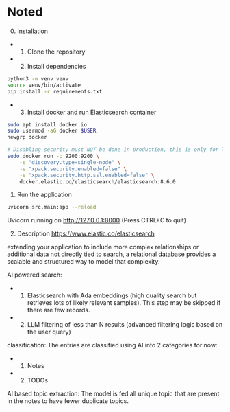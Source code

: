 # Noted

0. Installation

- 1. Clone the repository
- 2. Install dependencies
```bash
python3 -m venv venv
source venv/bin/activate
pip install -r requirements.txt 
```

- 3. Install docker and run Elasticsearch container
```bash
sudo apt install docker.io
sudo usermod -aG docker $USER
newgrp docker
```

```bash
# Disabling security must NOT be done in production, this is only for local development
sudo docker run -p 9200:9200 \
    -e "discovery.type=single-node" \
    -e "xpack.security.enabled=false" \
    -e "xpack.security.http.ssl.enabled=false" \
    docker.elastic.co/elasticsearch/elasticsearch:8.6.0
```

1. Run the application
```bash
uvicorn src.main:app --reload
```
Uvicorn running on http://127.0.0.1:8000 (Press CTRL+C to quit)


2. Description
https://www.elastic.co/elasticsearch

extending your application to include more complex relationships or additional data not directly tied to search, a relational database provides a scalable and structured way to model that complexity.


AI powered search:
- 1. Elasticsearch with Ada embeddings (high quality search but retrieves lots of likely relevant samples). 
This step may be skipped if there are few records.
- 2. LLM filtering of less than N results (advanced filtering logic based on the user query)


classification:
The entries are classified using AI into 2 categories for now:
- 1. Notes
- 2. TODOs

AI based topic extraction:
The model is fed all unique topic that are present in the notes to have fewer duplicate topics.